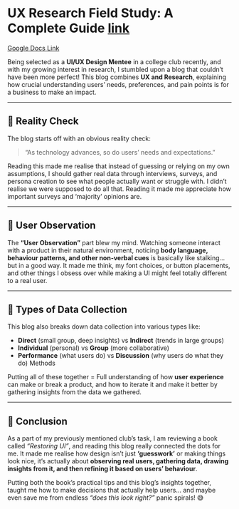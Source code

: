 # UX Research Field Study: A Complete Guide [link](https://www.geeksforgeeks.org/blogs/ux-research-field-study/)

[Google Docs Link](https://docs.google.com/document/d/1fIOPxG2oayxLDc2CusvOJ2YGP7R6LkLvmVnpPVi2Xno/edit?tab=t.dqrbdtl5kx7i#heading=h.c1oszkv2aoye)

Being selected as a **UI/UX Design Mentee** in a college club recently, and with my growing interest in research, I stumbled upon a blog that couldn’t have been more perfect! This blog combines **UX and Research**, explaining how crucial understanding users’ needs, preferences, and pain points is for a business to make an impact.  

---

## 🔹 Reality Check

The blog starts off with an obvious reality check:  
> “As technology advances, so do users’ needs and expectations.”  

Reading this made me realise that instead of guessing or relying on my own assumptions, I should gather real data through interviews, surveys, and persona creation to see what people actually want or struggle with. I didn’t realise we were supposed to do all that. Reading it made me appreciate how important surveys and ‘majority’ opinions are.  

---

## 🔹 User Observation

The **“User Observation”** part blew my mind. Watching someone interact with a product in their natural environment, noticing **body language, behaviour patterns, and other non-verbal cues** is basically like stalking… but in a good way. It made me think, my font choices, or button placements, and other things I obsess over while making a UI might feel totally different to a real user.  

---

## 🔹 Types of Data Collection

This blog also breaks down data collection into various types like:  

- **Direct** (small group, deep insights) vs **Indirect** (trends in large groups)  
- **Individual** (personal) vs **Group** (more collaborative)  
- **Performance** (what users do) vs **Discussion** (why users do what they do) Methods  

Putting all of these together = Full understanding of how **user experience** can make or break a product, and how to iterate it and make it better by gathering insights from the data we gathered.  

---

## 🔹 Conclusion

As a part of my previously mentioned club’s task, I am reviewing a book called *“Restoring UI”*, and reading this blog really connected the dots for me. It made me realise how design isn’t just **‘guesswork’** or making things look nice, it’s actually about **observing real users, gathering data, drawing insights from it, and then refining it based on users’ behaviour**.  

Putting both the book’s practical tips and this blog’s insights together, taught me how to make decisions that actually help users… and maybe even save me from endless *“does this look right?”* panic spirals! 😅